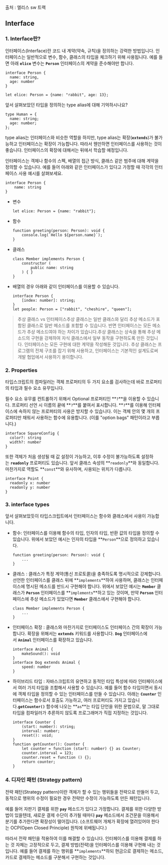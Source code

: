 출처 : 엘리스 sw 트랙
## **Interface**

### **1. Interface란?**

인터페이스(Interface)란 코드 내 계약(약속, 규칙)을 정의하는 강력한 방법입니다. 인터페이스는 일반적으로 변수, 함수, 클래스의 타입을 체크하기 위해 사용됩니다. 예를 들면 아래 **`elice`** 변수는 **`Person`** 인터페이스의 계약을 준수해야만 합니다.

```
interface Person {
  name: string,
  age: number
}

let elice: Person = {name: "rabbit", age: 13};

```

앞서 살펴보았던 타입을 정의하는 type alias에 대해 기억하시나요?

```
type Human = {
  name: string;
  age: number;
};

```

type alias는 인터페이스와 비슷한 역할을 하지만, type alias는 확장(**`extends`**)가 불가능하고 인터페이스는 확장이 가능합니다. 따라서 웬만하면 인터페이스를 사용하는 것이 좋습니다. 인터페이스의 확장에 대해서는 뒤에서 학습할 예정입니다.

인터페이스는 객체나 함수의 스펙, 배열의 접근 방식, 클래스 같은 범주에 대해 계약을 정의할 수 있습니다. 예를 들어 아래와 같은 인터페이스가 있다고 가정할 때 각각의 인터페이스 사용 예시를 살펴보세요.
```
interface Person {
    name: string
}

```
- 변수
    
    ```
    let elice: Person = {name: "rabbit"};
    
    ```
    
- 함수
    
    ```
    function greeting(person: Person): void {
        console.log(`Hello ${person.name}`);
    }
    
    ```
    
- 클래스
    
    ```
    class Member implements Person {
        constructor (
            public name: string
        ) { }
    }
    
    ```
    
- 배열의 경우 아래와 같이 인터페이스를 이용할 수 있습니다.
    
    ```
    interface Person {
        [index: number]: string;
    }
    let people: Person = ["rabbit", "cheshire", "queen"];
    
    ```
    

> 추상 클래스 vs 인터페이스추상 클래스는 일반 클래스와 달리 추상 메소드가 포함된 클래스로 일반 메소드를 포함할 수 있습니다. 반면 인터페이스는 모든 메소드가 추상 메소드여야 하는 차이가 있습니다.추상 클래스는 상속을 통해 추상 메소드의 구현을 강제하여 자식 클래스에서 일부 동작을 구현하도록 만든 것입니다. 인터페이스는 모든 구현에 대한 계약을 작성해둔 것입니다. 추상 클래스는 프로그램의 전체 구조를 잡기 위해 사용하고, 인터페이스는 기본적인 설계도로써 개발 협업에서 사용하기 용이합니다.
>
### **2. Properties**

타입스크립트의 컴파일러는 객체 프로퍼티의 두 가지 요소를 검사하는데 바로 프로퍼티의 타입과 필수 요소 유무입니다.

필수 요소 유무를 컨트롤하기 위해서 Optional 프로퍼티인 **`?`**을 이용할 수 있습니다. 프로퍼티 선언 시 이름의 끝에 **`?`**를 붙여서 표시합니다. **`?`**를 이용해 인터페이스에 속하지 않는 프로퍼티의 사용은 방지할 수 있습니다. 이는 객체 안의 몇 개의 프로퍼티만 채워서 사용하는 함수에 유용합니다. (이를 "option bags" 패턴이라고 부릅니다.)

```
interface SquareConfig {
  color?: string
  width?: number
}

```

또한 객체가 처음 생성될 때 값 설정이 가능하고, 이후 수정이 불가능하도록 설정하는 **`readonly`** 프로퍼티도 있습니다. 앞서 클래스 속성의 **`readonly`**와 동일합니다. 마찬가지로 역할도 **`const`**와 유사하며, 사용되는 위치가 다릅니다.

```
interface Point {
  readonly x: number
  readonly y: number
}

```
### **3. interface types**

앞서 살펴보았듯이 타입스크립트에서 인터페이스는 함수와 클래스에서 사용이 가능합니다.

- 함수: 인터페이스를 이용해 함수의 타입, 인자의 타입, 반환 값의 타입을 정의할 수 있습니다. 위에서 보았던 예시는 인자의 타입을 **`Person`**으로 정의하고 있습니다.
    
    ```
    function greeting(person: Person): void {
        ...
    }
    
    ```
    
- 클래스 : 클래스가 특정 계약(통신 프로토콜)을 충족하도록 명시적으로 강제합니다. 선언한 인터페이스를 클래스 뒤에 **`implements`**하여 사용하며, 클래스는 인터페이스에 명시된 메소드를 반드시 구현해야 합니다. 위에서 보았던 예시는 **`Member`** 클래스가 **`Person`** 인터페이스를 **`implements`**하고 있는 것이며, 만약 **`Person`** 인터페이스에 추상 메소드가 있었다면 **`Member`** 클래스에서 구현해야 합니다.
    
    ```
    class Member implements Person {
        ...
    }
    
    ```
    
- 인터페이스 확장 : 클래스와 마찬가지로 인터페이스도 인터페이스 간의 확장이 가능합니다. 확장을 위해서는 **`extends`** 키워드를 사용합니다. **`Dog`** 인터페이스에서 **`Animal`** 인터페이스를 확장하고 있습니다.
    
    ```
    interface Animal {
        makeSound(): void
    }
    interface Dog extends Animal {
        speed: number
    }
    
    ```
    
- 하이브리드 타입 : 자바스크립트의 유연하고 동적인 타입 특성에 따라 인터페이스에서 여러 가지 타입을 조합해서 사용할 수 있습니다. 예를 들어 함수 타입이면서 동시에 객체 타입을 정의할 수 있는 인터페이스를 만들 수 있습니다. 아래는 **`Counter`** 인터페이스는 함수로서 호출도 가능하고, 여러 프로퍼티도 가지고 있습니다.**`getCounter()`** 함수에 나오는 **`as`**는 타입 단언을 위한 문법으로, 말 그대로 타입을 컴파일러가 추론하지 않도록 프로그래머가 직접 지정하는 것입니다.
    
    ```
    interface Counter {
        (start: number): string;
        interval: number;
        reset(): void;
    }
    function getCounter(): Counter {
        let counter = function (start: number) {} as Counter;
        counter.interval = 123;
        counter.reset = function () {};
        return counter;
    }
    
    ```
### **4. 디자인 패턴 (Strategy pattern)**

전략 패턴(Strategy pattern)이란 객체가 할 수 있는 행위들을 전략으로 만들어 두고, 동적으로 행위의 수정이 필요한 경우 전략만 수정이 가능하도록 만든 패턴입니다.

예를 들어 자판기 결제를 위한 **`pay`** 메소드가 있다고 가정합니다. 결제를 위한 다양한 방법이 있을텐데, 새로운 결제 수단이 추가될 때마다 **`pay`** 메소드에서 조건문을 이용해서 분기를 추가한다면 확장성이 떨어집니다. (소프트웨어 개체가 확장에 열려있어야 한다는 OCP(Open Closed Principle) 원칙에 위배됩니다.)

따라서 전략 패턴을 적용하여 이를 해결할 수 있습니다. 인터페이스를 이용해 결제를 하는 것 자체는 고정적으로 두고, 결제 방법(전략)을 인터페이스를 이용해 구현해 내는 것입니다. 예를 들어 결제를 하는 행위를 **`implements`**하되 현금으로 결제하는 메소드, 카드로 결제하는 메소드를 구분해서 구현하는 것입니다.
